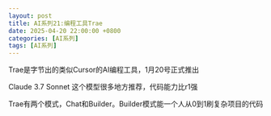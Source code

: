```yaml
---
layout: post
title: AI系列21:编程工具Trae
date: 2025-04-20 22:00:00 +0800
categories: [AI系列]
tags: [AI系列]
---
```


Trae是字节出的类似Cursor的AI编程工具，1月20号正式推出

Claude 3.7 Sonnet 这个模型很多地方推荐，代码能力比r1强

Trae有两个模式，Chat和Builder。Builder模式能一个人从0到1刷复杂项目的代码